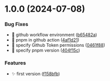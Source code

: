 # 1.0.0 (2024-07-08)


### Bug Fixes

* 🐛 github workflow environment ([b65482a](https://github.com/abhishekbhardwaj/react-query-parameter-store/commit/b65482aa60f2ef93a3e3990db747132118d68287))
* 🐛 pnpm in github action ([4af1d21](https://github.com/abhishekbhardwaj/react-query-parameter-store/commit/4af1d211b0a5b68af0bddf9e3e68483fb1876d35))
* 🐛 specify Github Token permissions ([0461f88](https://github.com/abhishekbhardwaj/react-query-parameter-store/commit/0461f88c5d73a8efd2259ef95a41e27da5e7231e))
* 🐛 specify pnpm version ([404f15c](https://github.com/abhishekbhardwaj/react-query-parameter-store/commit/404f15c674768c326eb474831491bd484cd7eb18))


### Features

* ✨ first version ([f158bfb](https://github.com/abhishekbhardwaj/react-query-parameter-store/commit/f158bfbb296250e01776147a82fc7d90279e9994))
